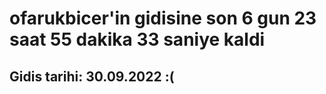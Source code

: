 # ofarukbicer'in gidisine son 6 gun 23 saat 55 dakika 33 saniye kaldi

## Gidis tarihi: 30.09.2022 :(